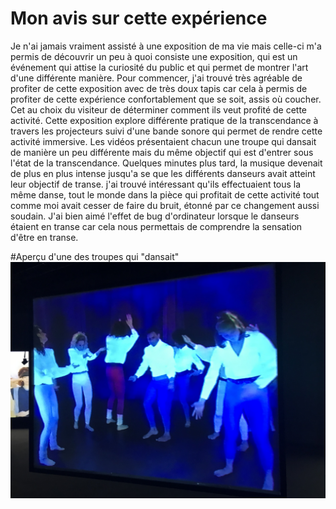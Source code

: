 # Mon avis sur cette expérience

Je n'ai jamais vraiment assisté à une exposition de ma vie mais celle-ci m'a permis de découvrir un peu à quoi consiste une exposition, qui est un événement qui attise la curiosité du public et qui permet de montrer l'art d'une différente manière. Pour commencer, j'ai trouvé très agréable de profiter de cette exposition avec de très doux tapis car cela à permis de profiter de cette expérience confortablement que se soit, assis où coucher. Cet au choix du visiteur de déterminer  comment ils veut profité de cette activité. Cette exposition explore  différente pratique de la transcendance à travers les projecteurs suivi d'une bande sonore qui permet de rendre cette activité immersive. Les vidéos présentaient chacun une troupe qui dansait de manière un peu différente mais du même objectif qui est d'entrer sous l'état de la transcendance. Quelques minutes plus tard, la musique devenait de plus en plus intense jusqu'a se que les différents danseurs avait atteint leur objectif de transe. j'ai trouvé intéressant qu'ils effectuaient tous la même danse, tout le monde dans la pièce qui profitait de cette activité tout comme moi avait cesser de faire du bruit, étonné par ce changement aussi soudain. J'ai bien aimé l'effet de bug d'ordinateur lorsque le danseurs étaient en transe car cela nous permettais de comprendre la sensation d'être en transe.


#Aperçu d'une des troupes qui "dansait"
![photo](IMG_9858[1].JPG)






